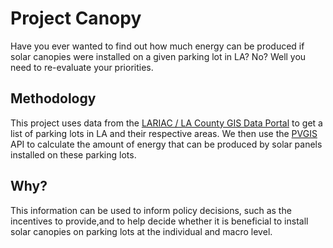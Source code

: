 # Project Canopy

Have you ever wanted to find out how much energy can be produced if solar canopies were installed on a given parking lot in LA? No? Well you need to re-evaluate your priorities.

## Methodology

This project uses data from the [LARIAC / LA County GIS Data Portal](https://data.lacounty.gov/datasets/413ba9befacf41a68f7dcad55a08f9a8) to get a list of parking lots in LA and their respective areas. We then use the [PVGIS](https://re.jrc.ec.europa.eu/pvg_tools/en/) API to calculate the amount of energy that can be produced by solar panels installed on these parking lots.

## Why?

This information can be used to inform policy decisions, such as the incentives to provide,and to help decide whether it is beneficial to install solar canopies on parking lots at the individual and macro level.
